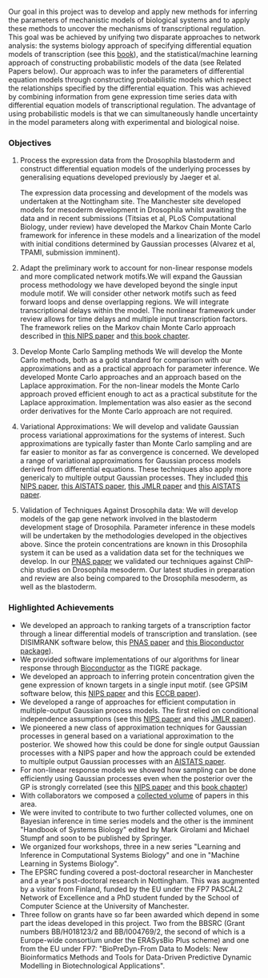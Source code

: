 Our goal in this project was to develop and apply new methods for
inferring the parameters of mechanistic models of biological systems and
to apply these methods to uncover the mechanisms of transcriptional
regulation. This goal was be achieved by unifying two disparate
approaches to network analysis: the systems biology approach of
specifying differential equation models of transcription (see this
[book](#Alon:systems06)), and the statistical/machine learning approach
of constructing probabilistic models of the data (see Related Papers
below). Our approach was to infer the parameters of differential
equation models through constructing probabilistic models which respect
the relationships specified by the differential equation. This was
achieved by combining information from gene expression time series data
with differential equation models of transcriptional regulation. The
advantage of using probabilistic models is that we can simultaneously
handle uncertainty in the model parameters along with experimental and
biological noise.

### Objectives

1.  Process the expression data from the Drosophila blastoderm and
    construct differential equation models of the underlying processes
    by generalising equations developed previously by Jaeger et al.

    The expression data processing and development of the models was
    undertaken at the Nottingham site. The Manchester site developed
    models for mesoderm development in Drosophila whilst awaiting the
    data and in recent submissions (Titsias et al, PLoS Computational
    Biology, under review) have developed the Markov Chain Monte Carlo
    framework for inference in these models and a linearization of the
    model with initial conditions determined by Gaussian processes
    (Alvarez et al, TPAMI, submission imminent).

2.  Adapt the preliminary work to account for non-linear response models
    and more complicated network motifs.We will expand the Gaussian
    process methodology we have developed beyond the single input
    module motif. We will consider other network motifs such as feed
    forward loops and dense overlapping regions. We will integrate
    transcriptional delays within the model.
    The nonlinear framework under review allows for time delays and
    multiple input transcription factors. The framework relies on the
    Markov chain Monte Carlo approach described in [this NIPS
    paper](#Titsias:mcmcgp11) and [this book
    chapter](#Titsias:mcmcgp11).
3.  Develop Monte Carlo Sampling methods We will develop the Monte Carlo
    methods, both as a gold standard for comparison with our
    approximations and as a practical approach for parameter inference.
    We developed Monte Carlo approaches and an approach based on the
    Laplace approximation. For the non-linear models the Monte Carlo
    approach proved efficient enough to act as a practical substitute
    for the Laplace approximation. Implementation was also easier as the
    second order derivatives for the Monte Carlo approach are
    not required.
4.  Variational Approximations: We will develop and validate Gaussian
    process variational approximations for the systems of interest. Such
    approximations are typically faster than Monte Carlo sampling and
    are far easier to monitor as far as convergence is concerned.
    We developed a range of variational approximations for Gaussian
    process models derived from differential equations. These techniques
    also apply more genericaly to multiple output Gaussian processes.
    They included [this NIPS paper](#Alvarez:convolved08), [this AISTATS
    paper](#Titsias:variational09), [this JMLR
    paper](#Alvarez:computationally11) and [this AISTATS
    paper](#Alvarez:efficient10).
5.  Validation of Techniques Against Drosophila data: We will develop
    models of the gap gene network involved in the blastoderm
    development stage of Drosophila. Parameter inference in these models
    will be undertaken by the methodologies developed in the
    objectives above. Since the protein concentrations are known in this
    Drosophila system it can be used as a validation data set for the
    techniques we develop.
    In our [PNAS paper](#Honkela:modelbased10) we validated our
    techniques against ChIP-chip studies on Drosophila mesoderm. Our
    latest studies in preparation and review are also being compared to
    the Drosophila mesoderm, as well as the blastoderm.

### Highlighted Achievements

-   We developed an approach to ranking targets of a transcription
    factor through a linear differential models of transcription
    and translation. (see DISIMRANK software below, this [PNAS
    paper](#Honkela:modelbased10) and [this Bioconductor
    package](http://www.bioconductor.org/packages/2.6/bioc/html/tigre.html)).
-   We provided software implementations of our algorithms for linear
    response through [Bioconductor](http://www.bioconductor.org) as the
    TIGRE package.
-   We developed an approach to inferring protein concentration given
    the gene expression of known targets in a single input motif. (see
    GPSIM software below, this [NIPS
    paper](#Lawrence:transcriptionalGP06) and this [ECCB
    paper](#Gao:latent08)).
-   We developed a range of approaches for efficient computation in
    multiple-output Gaussian process models. The first relied on
    conditional independence assumptions (see this [NIPS
    paper](#Alvarez:convolved08) and this [JMLR
    paper](#Alvarez:computationally11)).
-   We pioneered a new class of approximation techniques for Gaussian
    processes in general based on a variational approximation to
    the posterior. We showed how this could be done for single output
    Gaussian processes with a NIPS paper and how the approach could be
    extended to multiple output Gaussian processes with an [AISTATS
    paper](#Alvarez:efficient10).
-   For non-linear response models we showed how sampling can be done
    efficiently using Gaussian processes even when the posterior over
    the GP is strongly correlated (see this [NIPS
    paper](#Titsias:efficient08) and this [book
    chapter](#Titsias:mcmcgp11))
-   With collaborators we composed a [collected
    volume](#Lawrence:licsb10) of papers in this area.
-   We were invited to contribute to two further collected volumes, one
    on Bayesian inference in time series models and the other is the
    imminent "Handbook of Systems Biology" edited by Mark Girolami and
    Michael Stumpf and soon to be published by Springer.
-   We organized four workshops, three in a new series "Learning and
    Inference in Computational Systems Biology" and one in "Machine
    Learning in Systems Biology".
-   The EPSRC funding covered a post-doctoral researcher in Manchester
    and a year's post-doctoral research in Nottingham. This was
    augmented by a visitor from Finland, funded by the EU under the FP7
    PASCAL2 Network of Excellence and a PhD student funded by the School
    of Computer Science at the University of Manchester.
-   Three follow on grants have so far been awarded which depend in some
    part the ideas developed in this project. Two from the BBSRC (Grant
    numbers BB/H018123/2 and BB/I004769/2, the second of which is a
    Europe-wide consortium under the ERASysBio Plus scheme) and one from
    the EU under FP7: "BioPreDyn-From Data to Models: New Bioinformatics
    Methods and Tools for Data-Driven Predictive Dynamic Modelling in
    Biotechnological Applications".

